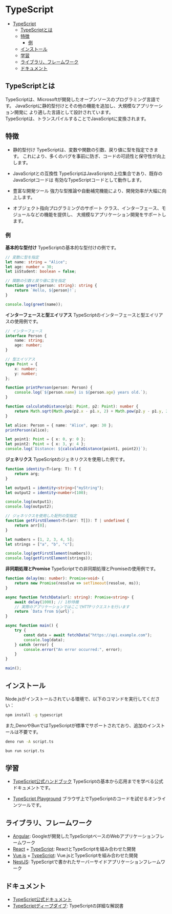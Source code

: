 # TypeScript

- [TypeScript](#typescript)
  - [TypeScriptとは](#typescriptとは)
  - [特徴](#特徴)
    - [例](#例)
  - [インストール](#インストール)
  - [学習](#学習)
  - [ライブラリ、フレームワーク](#ライブラリフレームワーク)
  - [ドキュメント](#ドキュメント)

## TypeScriptとは

TypeScriptは、Microsoftが開発したオープンソースのプログラミング言語です。
JavaScriptに静的型付けとその他の機能を追加し、大規模なアプリケーション開発に
より適した言語として設計されています。\
TypeScriptは、トランスパイルすることでJavaScriptに変換されます。

## 特徴

- 静的型付け
  TypeScriptは、変数や関数の引数、戻り値に型を指定できます。
  これにより、多くのバグを事前に防ぎ、コードの可読性と保守性が向上します。

- JavaScriptとの互換性
  TypeScriptはJavaScriptの上位集合であり、既存のJavaScriptコードは
  有効なTypeScriptコードとして動作します。

- 豊富な開発ツール
  強力な型推論や自動補完機能により、開発効率が大幅に向上します。

- オブジェクト指向プログラミングのサポート
  クラス、インターフェース、モジュールなどの機能を提供し、
  大規模なアプリケーション開発をサポートします。

### 例

**基本的な型付け**
TypeScriptの基本的な型付けの例です。

```typescript
// 変数に型を指定
let name: string = "Alice";
let age: number = 30;
let isStudent: boolean = false;

// 関数の引数と戻り値に型を指定
function greet(person: string): string {
    return `Hello, ${person}!`;
}

console.log(greet(name));
```

**インターフェースと型エイリアス**
TypeScriptのインターフェースと型エイリアスの使用例です。

```typescript
// インターフェース
interface Person {
    name: string;
    age: number;
}

// 型エイリアス
type Point = {
    x: number;
    y: number;
};

function printPerson(person: Person) {
    console.log(`${person.name} is ${person.age} years old.`);
}

function calculateDistance(p1: Point, p2: Point): number {
    return Math.sqrt(Math.pow(p2.x - p1.x, 2) + Math.pow(p2.y - p1.y, 2));
}

let alice: Person = { name: "Alice", age: 30 };
printPerson(alice);

let point1: Point = { x: 0, y: 0 };
let point2: Point = { x: 3, y: 4 };
console.log(`Distance: ${calculateDistance(point1, point2)}`);
```

**ジェネリクス**
TypeScriptのジェネリクスを使用した例です。

```typescript
function identity<T>(arg: T): T {
    return arg;
}

let output1 = identity<string>("myString");
let output2 = identity<number>(100);

console.log(output1);
console.log(output2);

// ジェネリクスを使用した配列の型指定
function getFirstElement<T>(arr: T[]): T | undefined {
    return arr[0];
}

let numbers = [1, 2, 3, 4, 5];
let strings = ["a", "b", "c"];

console.log(getFirstElement(numbers));
console.log(getFirstElement(strings));
```

**非同期処理とPromise**
TypeScriptでの非同期処理とPromiseの使用例です。

```typescript
function delay(ms: number): Promise<void> {
    return new Promise(resolve => setTimeout(resolve, ms));
}

async function fetchData(url: string): Promise<string> {
    await delay(1000); // 1秒待機
    // 実際のアプリケーションではここでHTTPリクエストを行います
    return `Data from ${url}`;
}

async function main() {
    try {
        const data = await fetchData("https://api.example.com");
        console.log(data);
    } catch (error) {
        console.error("An error occurred:", error);
    }
}

main();
```

## インストール

Node.jsがインストールされている環境で、以下のコマンドを実行してください：

```bash
npm install -g typescript
```

また,DenoやBunではTypeScriptが標準でサポートされており、追加のインストールは不要です。

```bash
deno run -A script.ts
```

```bash
bun run script.ts
```

## 学習

- [TypeScript公式ハンドブック](https://www.typescriptlang.org/docs/)
  TypeScriptの基本から応用までを学べる公式ドキュメントです。

- [TypeScript Playground](https://www.typescriptlang.org/play)
  ブラウザ上でTypeScriptのコードを試せるオンラインツールです。

## ライブラリ、フレームワーク

- [Angular](https://angular.io/): Googleが開発したTypeScriptベースのWebアプリケーションフレームワーク
- [React](https://reactjs.org/) + [TypeScript](https://www.typescriptlang.org/docs/handbook/react.html): ReactとTypeScriptを組み合わせた開発
- [Vue.js](https://vuejs.org/) + [TypeScript](https://vuejs.org/v2/guide/typescript.html): Vue.jsとTypeScriptを組み合わせた開発
- [NestJS](https://nestjs.com/): TypeScriptで書かれたサーバーサイドアプリケーションフレームワーク

## ドキュメント

- [TypeScript公式ドキュメント](https://www.typescriptlang.org/docs/)
- [TypeScriptディープダイブ](https://basarat.gitbook.io/typescript/): TypeScriptの詳細な解説書